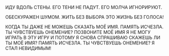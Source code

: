 ИДУ ВДОЛЬ СТЕНЫ.
ЕГО ТЕНИ НЕ ПАДУТ.
ЕГО МОЛЧА ИГНОРИРУЮТ.

ОБЕСКУРАЖЕН ШУМОМ.
ЖИТЬ БЕЗ ВЫБОРА
ЭТО ЖИЗНЬ БЕЗ ГОЛОСА!

КОГДА ТЫ ДАЖЕ НЕ МОЖЕШЬ СКАЗАТЬ МОЁ ИМЯ.
ПАМЯТЬ ИСЧЕЗЛА. ТЫ ЧУВСТВУЕШЬ ОНЕМЕНИЕ?
ПОЗВОНИТЕ МОЁ ИМЯ
Я НЕ МОГУ ИГРАТЬ В ЭТУ ИГРУ И ПОТОМУ Я СНОВА СПРАШИВАЮ
СКАЖЕШЬ ЛИ ТЫ МОЁ ИМЯ?
ПАМЯТЬ ИСЧЕЗЛА. ТЫ ЧУВСТВУЕШЬ ОНЕМЕНИЕ?
Я СТАЛ НЕВИДИМЫМ!
